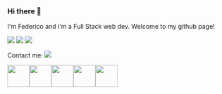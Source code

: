 ### Hi there 👋

I'm Federico and i'm a Full Stack web dev. Welcome to my github page!

<img src="https://github-readme-stats.vercel.app/api?username=FedericoIglesia&show_icons=true"/>

<img src="https://github-readme-stats.vercel.app/api/top-langs?username=FedericoIglesia&layout=compact"/>

<img src="https://github-readme-streak-stats.herokuapp.com/?user=FedericoIglesia"/>



Contact me: [![](https://img.shields.io/badge/linkedin-%230077B5.svg?style=for-the-badge&logo=linkedin)](https://www.linkedin.com/in/federicojiglesia/)





<img height=50 src="https://cdn.jsdelivr.net/gh/devicons/devicon/icons/html5/html5-original.svg" /><img height=50 src="https://cdn.jsdelivr.net/gh/devicons/devicon/icons/css3/css3-original.svg" /><img height=50 src="https://cdn.jsdelivr.net/gh/devicons/devicon/icons/react/react-original.svg" /><img height=50 src="https://cdn.jsdelivr.net/gh/devicons/devicon/icons/git/git-plain.svg"/><img height=50 src="https://cdn.jsdelivr.net/gh/devicons/devicon/icons/github/github-original.svg"/>

<!--
**FedericoIglesia/FedericoIglesia** is a ✨ _special_ ✨ repository because its `README.md` (this file) appears on your GitHub profile.

Here are some ideas to get you started:

- 🔭 I’m currently working on ...
- 🌱 I’m currently learning ...
- 👯 I’m looking to collaborate on ...
- 🤔 I’m looking for help with ...
- 💬 Ask me about ...
- 📫 How to reach me: ...
- 😄 Pronouns: ...
- ⚡ Fun fact: ...
-->
